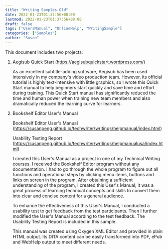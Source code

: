 ```yaml
---
title: "Writing Samples Old"
date: 2022-01-23T01:37:56+08:00
lastmod: 2022-01-23T01:37:56+08:00
draft: false
tags: ["UsersManual", "OnlineHelp", "WritingSample"]
categories: ["Samples"]
author: "Susan"
---
```

This document includes two projects:

1. Aegisub Quick Start (https://aegisubquickstart.wordpress.com/)

   As an excellent subtitle-adding software, Aegisub has been used intensively in my company's video production team. However, its official tutorial is highly text-intensive with little graphics, so I wrote this Quick Start manual to help beginners start quickly and save time and effort during training.  This Quick Start manual has significantly reduced the time and human power when training new team members and also dramatically reduced the learning curve for learners.

2. Bookshelf Editor User's Manual

   Bookshelf Editor User's Manual 
   (https://susanpeng.github.io/techwriter/writings/helpmanual/index.html)
   
   Usability Testing Report (https://susanpeng.github.io/techwriter/writings/helpmanualusa/index.html)

   I created this User's Manual as a project in one of my Technical Writing courses. I received the Bookshelf Editor program without any documentation. I had to go through the whole program to figure out all functions and operational steps by clicking menu items, buttons and links on screen in the program. After obtaining a sufficient understanding of the program, I created this User's Manual; it was a great process of learning technical concepts and skills to convert them into clear and concise content for a general audience.

   To enhance the effectiveness of this User's Manual, I conducted a usability test to get feedback from the test participants. Then I further modified the User's Manual according to the test feedback. The Usability Testing Report is included in this sample.

   This manual was created using Oxygen XML Editor and provided in plain HTML output. Its DITA content can be easily transformed into PDF, ePub and WebHelp output to meet different needs.